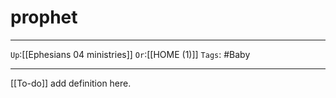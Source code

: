 # prophet

---

`Up`:[[Ephesians 04 ministries]] `Or`:[[HOME (1)]] `Tags`: #Baby

---

[[To-do]] add definition here.